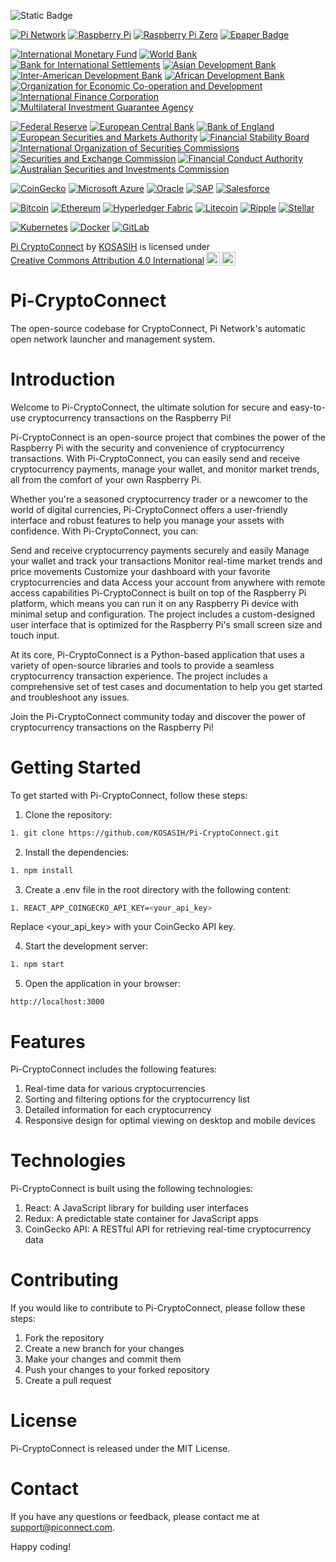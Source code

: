 ![Static Badge](https://img.shields.io/badge/Pi-CryptoConnect-gold)

[![Pi Network](https://img.shields.io/badge/Pi%20Network-Pi%20Network-blue.svg)](https://minepi.com/)
[![Raspberry Pi](https://img.shields.io/badge/Raspberry%20Pi-RPi-red.svg)](https://www.raspberrypi.com/)
[![Raspberry Pi Zero](https://img.shields.io/badge/Raspberry%20Pi%20Zero-RPi%20Zero-green.svg)](https://www.raspberrypi.com/products/raspberry-pi-zero/)
[![Epaper Badge](https://img.shields.io/badge/Epaper%20Badge-Epaper%20Badge-orange.svg)](https://medium.com/coinmonks/building-an-epaper-badge-with-a-raspberry-pi-zero-e4b98b3311c3) 

[![International Monetary Fund](https://img.shields.io/badge/International%20Monetary%20Fund-IMF-blue.svg)](https://www.imf.org/)
[![World Bank](https://img.shields.io/badge/World%20Bank-WB-green.svg)](https://www.worldbank.org/)
[![Bank for International Settlements](https://img.shields.io/badge/Bank%20for%20International%20Settlements-BIS-yellow.svg)](https://www.bis.org/)
[![Asian Development Bank](https://img.shields.io/badge/Asian%20Development%20Bank-ADB-blue.svg)](https://www.adb.org/)
[![Inter-American Development Bank](https://img.shields.io/badge/Inter--American%20Development%20Bank-IDB-green.svg)](https://www.iadb.org/)
[![African Development Bank](https://img.shields.io/badge/African%20Development%20Bank-AfDB-yellow.svg)](https://www.afdb.org/)
[![Organization for Economic Co-operation and Development](https://img.shields.io/badge/Organization%20for%20Economic%20Co--operation%20and%20Development-OECD-blue.svg)](https://www.oecd.org/)
[![International Finance Corporation](https://img.shields.io/badge/International%20Finance%20Corporation-IFC-green.svg)](https://www.ifc.org/)
[![Multilateral Investment Guarantee Agency](https://img.shields.io/badge/Multilateral%20Investment%20Guarantee%20Agency-MIGA-yellow.svg)](https://www.miga.org/)

[![Federal Reserve](https://img.shields.io/badge/Federal%20Reserve-Fed-red.svg)](https://www.federalreserve.gov/)
[![European Central Bank](https://img.shields.io/badge/European%20Central%20Bank-ECB-orange.svg)](https://www.ecb.europa.eu/)
[![Bank of England](https://img.shields.io/badge/Bank%20of%20England-BoE-purple.svg)](https://www.bankofengland.co.uk/)
[![European Securities and Markets Authority](https://img.shields.io/badge/European%20Securities%20and%20Markets%20Authority-ESMA-orange.svg)](https://www.esma.europa.eu/)
[![Financial Stability Board](https://img.shields.io/badge/Financial%20Stability%20Board-FSB-purple.svg)](https://www.fsb.org/)
[![International Organization of Securities Commissions](https://img.shields.io/badge/International%20Organization%20of%20Securities%20Commissions-IOSCO-red.svg)](https://www.iosco.org/)
[![Securities and Exchange Commission](https://img.shields.io/badge/Securities%20and%20Exchange%20Commission-SEC-orange.svg)](https://www.sec.gov/)
[![Financial Conduct Authority](https://img.shields.io/badge/Financial%20Conduct%20Authority-FCA-purple.svg)](https://www.fca.org.uk/)
[![Australian Securities and Investments Commission](https://img.shields.io/badge/Australian%20Securities%20and%20Investments%20Commission-ASIC-red.svg)](https://asic.gov.au/)

[![CoinGecko](https://img.shields.io/badge/CoinGecko-CG-orange.svg)](https://www.coingecko.com/)
[![Microsoft Azure](https://img.shields.io/badge/Microsoft%20Azure-Azure-blue.svg)](https://azure.microsoft.com/)
[![Oracle](https://img.shields.io/badge/Oracle-ORCL-blue.svg)](https://www.oracle.com/)
[![SAP](https://img.shields.io/badge/SAP-SAP-yellow.svg)](https://www.sap.com/)
[![Salesforce](https://img.shields.io/badge/Salesforce-CRM-orange.svg)](https://www.salesforce.com/)

[![Bitcoin](https://img.shields.io/badge/Bitcoin-BTC-orange.svg)](https://bitcoin.org/)
[![Ethereum](https://img.shields.io/badge/Ethereum-ETH-blue.svg)](https://ethereum.org/)
[![Hyperledger Fabric](https://img.shields.io/badge/Hyperledger%20Fabric-HLF-yellow.svg)](https://www.hyperledger.org/projects/fabric)
[![Litecoin](https://img.shields.io/badge/Litecoin-LTC-silver.svg)](https://litecoin.org/)
[![Ripple](https://img.shields.io/badge/Ripple-XRP-blue.svg)](https://ripple.com/)
[![Stellar](https://img.shields.io/badge/Stellar-XLM-yellow.svg)](https://www.stellar.org/)

[![Kubernetes](https://img.shields.io/badge/Kubernetes-K8s-blue.svg)](https://kubernetes.io/)
[![Docker](https://img.shields.io/badge/Docker-DOCKER-orange.svg)](https://www.docker.com/)
[![GitLab](https://img.shields.io/badge/GitLab-GITLAB-red.svg)](https://about.gitlab.com/)

<p xmlns:cc="http://creativecommons.org/ns#" xmlns:dct="http://purl.org/dc/terms/"><a property="dct:title" rel="cc:attributionURL" href="https://github.com/KOSASIH/Pi-CryptoConnect">Pi CryptoConnect</a> by <a rel="cc:attributionURL dct:creator" property="cc:attributionName" href="https://www.linkedin.com/in/kosasih-81b46b5a?trk=contact-info">KOSASIH</a> is licensed under <a href="https://creativecommons.org/licenses/by/4.0/?ref=chooser-v1" target="_blank" rel="license noopener noreferrer" style="display:inline-block;">Creative Commons Attribution 4.0 International<img style="height:22px!important;margin-left:3px;vertical-align:text-bottom;" src="https://mirrors.creativecommons.org/presskit/icons/cc.svg?ref=chooser-v1" alt=""><img style="height:22px!important;margin-left:3px;vertical-align:text-bottom;" src="https://mirrors.creativecommons.org/presskit/icons/by.svg?ref=chooser-v1" alt=""></a></p>

# Pi-CryptoConnect

The open-source codebase for CryptoConnect, Pi Network's automatic open network launcher and management system.

# Introduction

Welcome to Pi-CryptoConnect, the ultimate solution for secure and easy-to-use cryptocurrency transactions on the Raspberry Pi!

Pi-CryptoConnect is an open-source project that combines the power of the Raspberry Pi with the security and convenience of cryptocurrency transactions. With Pi-CryptoConnect, you can easily send and receive cryptocurrency payments, manage your wallet, and monitor market trends, all from the comfort of your own Raspberry Pi.

Whether you're a seasoned cryptocurrency trader or a newcomer to the world of digital currencies, Pi-CryptoConnect offers a user-friendly interface and robust features to help you manage your assets with confidence. With Pi-CryptoConnect, you can:

Send and receive cryptocurrency payments securely and easily
Manage your wallet and track your transactions
Monitor real-time market trends and price movements
Customize your dashboard with your favorite cryptocurrencies and data
Access your account from anywhere with remote access capabilities
Pi-CryptoConnect is built on top of the Raspberry Pi platform, which means you can run it on any Raspberry Pi device with minimal setup and configuration. The project includes a custom-designed user interface that is optimized for the Raspberry Pi's small screen size and touch input.

At its core, Pi-CryptoConnect is a Python-based application that uses a variety of open-source libraries and tools to provide a seamless cryptocurrency transaction experience. The project includes a comprehensive set of test cases and documentation to help you get started and troubleshoot any issues.

Join the Pi-CryptoConnect community today and discover the power of cryptocurrency transactions on the Raspberry Pi!

# Getting Started

To get started with Pi-CryptoConnect, follow these steps:

1. Clone the repository:

```bash
1. git clone https://github.com/KOSASIH/Pi-CryptoConnect.git
```

2. Install the dependencies:

```bash
1. npm install
```

3. Create a .env file in the root directory with the following content:

```bash
1. REACT_APP_COINGECKO_API_KEY=<your_api_key>
```

Replace <your_api_key> with your CoinGecko API key.

4. Start the development server:

```bash
1. npm start
```

5. Open the application in your browser:

```
http://localhost:3000
```

# Features

Pi-CryptoConnect includes the following features:

1. Real-time data for various cryptocurrencies
2. Sorting and filtering options for the cryptocurrency list
3. Detailed information for each cryptocurrency
4. Responsive design for optimal viewing on desktop and mobile devices

# Technologies

Pi-CryptoConnect is built using the following technologies:

1. React: A JavaScript library for building user interfaces
2. Redux: A predictable state container for JavaScript apps
3. CoinGecko API: A RESTful API for retrieving real-time cryptocurrency data

# Contributing

If you would like to contribute to Pi-CryptoConnect, please follow these steps:

1. Fork the repository
2. Create a new branch for your changes
3. Make your changes and commit them
4. Push your changes to your forked repository
5. Create a pull request

# License

Pi-CryptoConnect is released under the MIT License.

# Contact

If you have any questions or feedback, please contact me at support@piconnect.com.

Happy coding!

